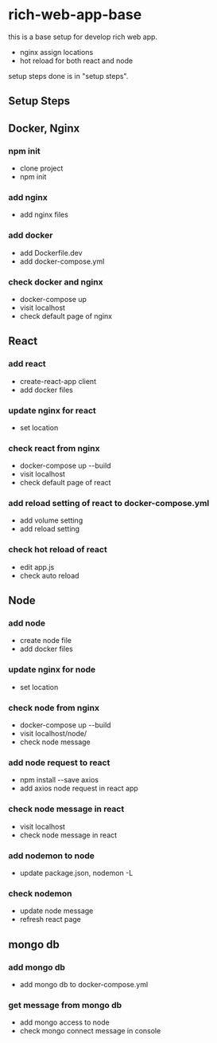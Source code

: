 # rich-web-app-base
this is a base setup for develop rich web app.
- nginx assign locations
- hot reload for both react and node

setup steps done is in "setup steps".

## Setup Steps
## Docker, Nginx
### npm init
- clone project
- npm init
### add nginx
- add nginx files
### add docker
- add Dockerfile.dev
- add docker-compose.yml
### check docker and nginx
- docker-compose up
- visit localhost
- check default page of nginx
## React
### add react
- create-react-app client
- add docker files
### update nginx for react
- set location
### check react from nginx
- docker-compose up --build
- visit localhost
- check default page of react
### add reload setting of react to docker-compose.yml
- add volume setting
- add reload setting
### check hot reload of react
- edit app.js
- check auto reload
## Node
### add node
- create node file
- add docker files
### update nginx for node
- set location
### check node from nginx
- docker-compose up --build
- visit localhost/node/
- check node message
### add node request to react
- npm install --save axios
- add axios node request in react app
### check node message in react
- visit localhost
- check node message in react
### add nodemon to node
- update package.json, nodemon -L
### check nodemon
- update node message
- refresh react page
## mongo db
### add mongo db
- add mongo db to docker-compose.yml
### get message from mongo db
- add mongo access to node
- check mongo connect message in console

